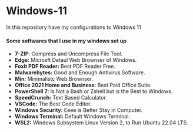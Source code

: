 # Windows-11
In this repository have my configurations to Windows 11


#### Some softwares that I use in my windows set up

*  **7-ZIP**: Compress and Uncompress File Tool.
*  **Edge:** Microsft Detaul Web Brownser of Windows.
*  **Foxit PDF Reader:** Best PDF Reader Free.
*  **Malwarebytes:** Good and Enough Antivirus Software.
*  **Min:** Minimalistc Web Brownser.
*  **Office 2021 Home and Business**: Best Paid Office Suite.
*  **PowerShell 7:** Is Not a Bash or Zshell but is the Best to Windows.
*  **SpeedCrunch:** Text Based Calculator.
*  **VSCode:** The Best Code Editor.
*  **Windows Security:** Eeee is Better Stay in Computer.
*  **Windows Terminal:** Default Windows Terminal.
*  **WSL2:** Windows Subsystem Linux Version 2, to Run Ubuntu 22.04 LTS.
